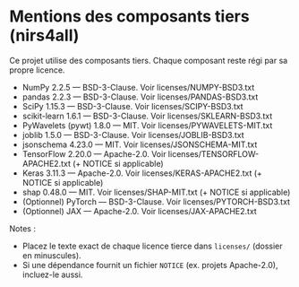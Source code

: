 # Mentions des composants tiers (nirs4all)

Ce projet utilise des composants tiers. Chaque composant reste régi par sa propre licence.

- NumPy 2.2.5 — BSD-3-Clause. Voir licenses/NUMPY-BSD3.txt
- pandas 2.2.3 — BSD-3-Clause. Voir licenses/PANDAS-BSD3.txt
- SciPy 1.15.3 — BSD-3-Clause. Voir licenses/SCIPY-BSD3.txt
- scikit-learn 1.6.1 — BSD-3-Clause. Voir licenses/SKLEARN-BSD3.txt
- PyWavelets (pywt) 1.8.0 — MIT. Voir licenses/PYWAVELETS-MIT.txt
- joblib 1.5.0 — BSD-3-Clause. Voir licenses/JOBLIB-BSD3.txt
- jsonschema 4.23.0 — MIT. Voir licenses/JSONSCHEMA-MIT.txt
- TensorFlow 2.20.0 — Apache-2.0. Voir licenses/TENSORFLOW-APACHE2.txt (+ NOTICE si applicable)
- Keras 3.11.3 — Apache-2.0. Voir licenses/KERAS-APACHE2.txt (+ NOTICE si applicable)
- shap 0.48.0 — MIT. Voir licenses/SHAP-MIT.txt (+ NOTICE si applicable)
- (Optionnel) PyTorch — BSD-3-Clause. Voir licenses/PYTORCH-BSD3.txt
- (Optionnel) JAX — Apache-2.0. Voir licenses/JAX-APACHE2.txt

Notes :
- Placez le texte exact de chaque licence tierce dans `licenses/` (dossier en minuscules).
- Si une dépendance fournit un fichier `NOTICE` (ex. projets Apache-2.0), incluez-le aussi.
